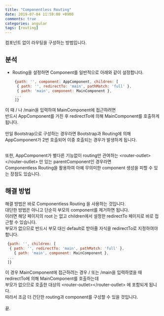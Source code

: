 ```yaml
---
title: "Componentless Routing"
date: 2019-07-04 11:59:00 +0900
comments: true
categories: angular
tags: [routing]
---
```


컴포넌트 없이 라우팅을 구성하는 방법입니다. <br>

## 분석

- Routing을 설정하면 Component를 일반적으로 아래와 같이 설정합니다.
    ```js
     {path: '', component: AppComponent, children: [
      { path: '', redirectTo: 'main', pathMatch: 'full' },
      { path: 'main', component: MainComponent },       
     ...
     ]}
    ```

이 때 / 나 /main을 입력하여 MainComponent에 접근하려면 <br>반드시 AppComponent를 거친 후 redirectTo에 의해 MainComponent를 호출하게 됩니다. <br><br>
만일 Bootstrap으로 구성하는 경우라면 Bootstrap과 Routing에 의해 <br> AppComponent가 2번 호출되어 이중 호출되는 경우가 발생하게 됩니다.<br><br>

또한, AppComponent가 별다른  기능없이 routing만 관여하는 \<router-outlet>\</router-outlet> 만 있는 parentComponent인 경우라면 <br>Componentless Routing을 활용하여 아예 무의미한 component 생성을 피할 수 있는 장점도 있습니다.<br>


## 해결 방법

해결 방법은 바로 Componentless Routing 을 사용하는 것입니다.<br>
대단한 방법은 아니고 단순히 부모의 component를 제거하면 됩니다.<br>
이러면 해당 페이지의 root 는 없고 children에서 설정한 redirectTo 페이지로 바로 접근할 수 있습니다.<br>
부모가 없으므로 반드시 부모 대신 default로 받아줄 자식을 redirectTo로 지정하여야 합니다.<br>

  ```js  
   {path: '', children: [
    { path: '', redirectTo: 'main', pathMatch: 'full' },
	  { path: 'main', component: MainComponent },
   ...
   ]}
  ```

이 경우 MainComponent에 접근하려는 경우 / 또는 /main을 입력하였을 때 redirectTo에 의해 MainComponent를 호출하는데 <br>부모가 없으므로 호출한 대상의 \<router-outlet>\</router-outlet> 에 포함되게 됩니다.<br>
따라서 조금 더 간단한 routing과 component를 구성할 수 있을 것입니다.<br>
<br>
끝.


